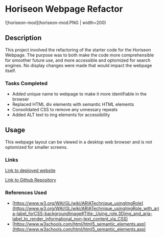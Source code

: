 # Horiseon Webpage Refactor
![horiseon-mod](horiseon-mod.PNG | width=200)

## Description

This project involved the refactoring of the starter code for the Horiseon Webpage. The purpose was to both make the code more comprehensible for smoother future use, and more accessible and optomized for search engines. No display changes were made that would impact the webpage itself. 

### Tasks Completed

* Added unique name to webpage to make it more identifiable in the browser
* Replaced HTML div elements with semantic HTML elements
* Consolidated CSS to remove any unnessary repeats
* Added ALT text to img elements for accessibility

## Usage

This webpage layout can be viewed in a desktop web browser and is not optomized for smaller screens. 

### Links

[Link to deployed website](https://camparooni.github.io/horiseon-mod/)

[Link to Github Repository](https://github.com/Camparooni/horiseon-mod)

### References Used

* [https://www.w3.org/WAI/GL/wiki/ARIATechnique_usingImgRole](https://www.w3.org/WAI/GL/wiki/ARIATechnique_usingImgRole_with_aria-label_forCSS-backgroundImage#Title:_Using_role.3Dimg_and_aria-label_to_render_informational_non-text_content_via_CSS)
* [https://www.w3schools.com/html/html5_semantic_elements.asp](https://www.w3schools.com/html/html5_semantic_elements.asp)


